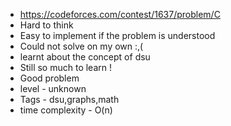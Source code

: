 * https://codeforces.com/contest/1637/problem/C
* Hard to think
* Easy to implement if the problem is understood
* Could not solve on my own :,(
* learnt about the concept of dsu
* Still so much to learn !
* Good problem
* level - unknown
* Tags - dsu,graphs,math
* time complexity - O(n)
